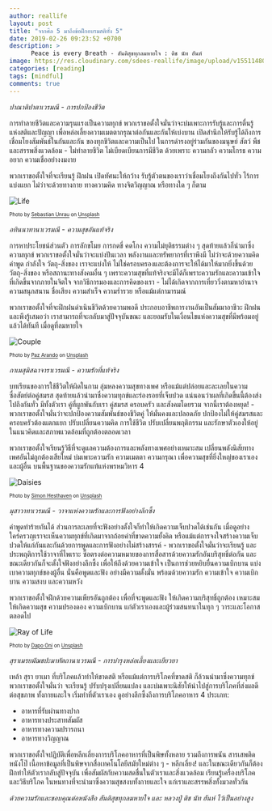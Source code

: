 ```yaml
---
author: reallife
layout: post
title: "จากศีล 5 มาถึงข้อฝึกอบรมสติทั้ง 5"
date: 2019-02-26 09:23:52 +0700
description: >
      Peace is every Breath - สันติสุขทุกลมหายใจ : ติช นัท ฮันห์
image: https://res.cloudinary.com/sdees-reallife/image/upload/v1551148018/IMG_20190226_091847632.jpg
categories: [reading]
tags: [mindful]
comments: true
---
```

*ปาณาติปาตาเวรมณี - การปกป้องชีวิต*

การทำลายชีวิตและความรุนแรงเป็นความทุกข์ พวกเราขอตั้งใจมั่นว่าจะบ่มเพาะการรับรู้และการตื่นรู้แห่งสติและปัญญา เพื่อหล่อเลี้ยงความเมตตากรุณาต่อกันและกันให้เบ่งบาน เปิดสำนึกให้รับรู้ได้ถึงการเชื่อมโยงสัมพันธ์ในกันและกัน ของทุกชีวิตและความเป็นไป ในการดำรงอยู่ร่วมกันของมนุษย์ สัตว์ พืช และสรรพสิ่งแวดล้อม - ไม่ทำลายชีวิต ไม่เบียดเบียนการมีชีวิต ด้วยเพราะ ความกลัว ความโกรธ ความอยาก ความเชื่ออย่างงมงาย

พวกเราขอตั้งใจที่จะเรียนรู้ ฝึกฝน เปิดทัศนะให้กว้าง รับรู้ตัวตนของเราว่าเชื่อมโยงถึงกันไปทั่ว ไร้การแบ่งแยก ไม่ว่าจะด้วยทางกาย ทางความคิด ทางจิตวิญญาณ หรือทางใด ๆ ก็ตาม

![Life](https://source.unsplash.com/AAmVGUnUrpU/400x200)

<sup><sub>Photo by [Sebastian Unrau](https://unsplash.com/@sebastian_unrau) on [Unsplash](https://unsplash.com/)</sub></sup>

*อทินนาทานาเวรมณี - ความสุขอันแท้จริง*

การหาประโยชน์ส่วนตัว การลักขโมย การกดขี่ คดโกง ความไม่ยุติธรรมต่าง ๆ สุดท้ายแล้วก็นำมาซึ่งความทุกข์ พวกเราขอตั้งใจมั่นว่าจะแบ่งปันเวลา พลังงานและทรัพยากรที่เราพึงมี ไม่ว่าจะด้วยความคิด คำพูด กำลังใจ วัตถุ-สิ่งของ เราจะแบ่งให้ ไม่ใช่ครอบครองและต้องการจะให้ได้มาให้มากยิ่งขึ้นด้วยวัตถุ-สิ่งของ หรือสถานะทางสังคมอื่น ๆ เพราะความสุขที่แท้จริงจะมีได้ก็เพราะความรักและความเข้าใจ ที่เกิดขึ้นจากภายในจิตใจ จากวิธีการมองและการคิดของเรา - ไม่ได้เกิดจากการเที่ยววิ่งตามหาอำนาจ ความสนุกสนาน ชื่อเสียง ความสำเร็จ ความร่ำรวย หรือแม้แต่กามารมณ์

พวกเราขอตั้งใจที่จะฝึกฝนดำเนินชีวิตด้วยความพอดี ประกอบอาชีพการงานอันเป็นสัมมาอาชีวะ ฝึกฝนและพึงรู้เสมอว่า เราสามารถที่จะกลับมาสู่ปัจจุบันขณะ และยอมรับในเงื่อนไขแห่งความสุขที่มีพร้อมอยู่แล้วได้ทันที เมื่อดูที่ลมหายใจ

![Couple](https://source.unsplash.com/7hy971VUte0/400x200)

<sup><sub>Photo by [Paz Arando](https://unsplash.com/@pazarando) on [Unsplash](https://unsplash.com/)</sub></sup>

*กาเมสุมิสฉาจาราเวรมณี - ความรักที่แท้จริง*

บทเรียนของการใช้ชีวิตให้ผิดในกาม ลุ่มหลงความสุขทางเพศ หรือแม้แต่ปล่อยและละเลยในความซื่อสัตย์ต่อคู่สมรส สุดท้ายแล้วนำมาซึ่งความทุกข์และร่องรอยที่เจ็บปวด แน่นอนว่าผลที่เกิดขึ้นนี้ต้องส่งไปถึงกันทั่ว มีทั้งตัวเรา คู่ที่ผูกพันกับเรา คู่สมรส ครอบครัว และสังคมโดยรวม จากนี้เราต้องหยุด! - พวกเราขอตั้งใจมั่นว่าจะปกป้องความสัมพันธ์ของชีวิตคู่ ให้มั่นคงและปลอดภัย ปกป้องไม่ให้คู่สมรสและครอบครัวต้องแตกแยก ปรับเปลี่ยนความคิด การใช้ชีวิต ปรับเปลี่ยนพฤติกรรม และรักษาตัวเองให้อยู่ในแนวคิดและสภาพแวดล้อมที่ถูกต้องตลอดเวลา

พวกเราขอตั้งใจเรียนรู้วิธีที่จะดูแลความต้องการและพลังทางเพศอย่างเหมาะสม เปลี่ยนพลังนิสัยทางเพศอันไม่ถูกต้องเสียใหม่ บ่มเพาะความรัก ความเมตตา ความกรุณา เพื่อความสุขที่ยิ่งใหญ่ของเราเองและผู้อื่น บนพื้นฐานของความรักแท้แห่งพรหมวิหาร 4

![Daisies](https://source.unsplash.com/ZmSR81REbk0/400x200)

<sup><sub>Photo by [Simon Hesthaven](https://unsplash.com/@orangecow) on [Unsplash](https://unsplash.com/)</sub></sup>

*มุสาวาทาเวรมณี - วาจาแห่งความรักและการฟังอย่างลึกซึ้ง*

คำพูดทำร้ายกันได้ ส่วนการละเลยที่จะฟังอย่างตั้งใจก็ทำให้เกิดความเจ็บปวดได้เช่นกัน เมื่อดูอย่างใคร่ครวญเราจะเห็นความทุกข์ที่เกิดมาจากถ้อยคำที่ขาดความยั้งคิด หรือแม้แต่การจงใจสร้างความเจ็บปวดให้แก่กันและกันด้วยการพูดและการฟังอย่างไม่สร้างสรรค์ - พวกเราขอตั้งใจมั่นว่าจะเรียนรู้ และประพฤติการใช้วาจาที่ไพเราะ ซื่อตรงต่อความหมายของการสื่อสารด้วยความรักอันบริสุทธิ์ต่อกัน และขณะเดียวกันก็จะตั้งใจฟังอย่างลึกซึ้ง เพื่อให้ถึงด้วยความเข้าใจ เป็นการช่วยหยิบยื่นความเบิกบาน แบ่งเบาความทุกข์ของผู้อื่น นั่นคือพูดและฟัง อย่างมีความตั้งมั่น พร้อมด้วยความรัก ความเข้าใจ ความเบิกบาน ความสงบ และความหวัง

พวกเราขอตั้งใจฝึกด้วยความเพียรอันถูกต้อง เพื่อที่จะพูดและฟัง ให้เกิดความบริสุทธิ์ถูกต้อง เหมาะสม ให้เกิดความสุข ความปรองดอง ความเบิกบาน แก่ตัวเราเองและผู้ร่วมสนทนาในทุก ๆ วาระและโอกาสตลอดไป

![Ray of Life](https://source.unsplash.com/64tVc0A2_xQ/400x200)

<sup><sub>Photo by [Dapo Oni](https://unsplash.com/@themightyoo) on [Unsplash](https://unsplash.com/)</sub></sup>

*สุราเมรยมัฌชปะมาทัตถานาเวรมณี - การบำรุงหล่อเลี้ยงและเยียวยา*

เหล้า สุรา ยาเมา ที่บริโภคแล้วทำให้ขาดสติ หรือแม้แต่การบริโภคที่ขาดสติ ก็ล้วนนำมาซึ่งความทุกข์ พวกเราขอตั้งใจมั่นว่า จะเรียนรู้ ปรับปรุงเปลี่ยนแปลง และบ่มเพาะนิสัยให้นำไปสู่การบริโภคที่ส่งผลดีต่อสุขภาพ ทั้งกายและใจ เริ่มทำที่ตัวเราเอง ดูอย่างลึกซึ้งถึงการบริโภคอาหาร 4 ประเภท:
- อาหารที่รับผ่านทางปาก
- อาหารทางประสาทสัมผัส
- อาหารทางความปรารถนา
- อาหารทางวิญญาณ

พวกเราขอตั้งใจปฏิบัติเพื่อหลีกเลี่ยงการบริโภคอาหารที่เป็นพิษทั้งหลาย รวมถึงการพนัน สารเสพติด หนังโป๊ เนื้อหาข้อมูลที่เป็นพิษจากสื่อเทคโนโลยีสมัยใหม่ต่าง ๆ - หลีกเลี่ยง! และในขณะเดียวกันก็ต้องฝึกทำให้ตัวเรากลับสู่ปัจจุบัน เพื่อสัมผัสกับความสดชื่นในตัวเราและสิ่งแวดล้อม เรียนรู้เครื่องบริโภคและวิธีบริโภค ในหนทางที่จะนำมาซึ่งความสุขสงบทั้งกายและใจ แก่เราและสรรพสิ่งทั้งมวลทั่วกัน

*ด้วยความรักและขอบคุณต่อหนังสือ สันติสุขทุกลมหายใจ และ หลวงปู่ ติช นัท ฮันห์ ไว้เป็นอย่างสูง*
